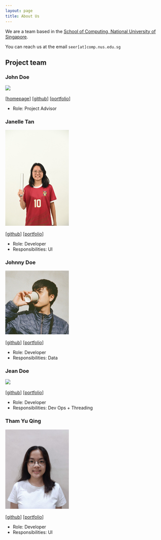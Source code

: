 ```yaml
---
layout: page
title: About Us
---
```


We are a team based in the [School of Computing, National University of Singapore](https://www.comp.nus.edu.sg).

You can reach us at the email `seer[at]comp.nus.edu.sg`

## Project team

### John Doe

<img src="images/johndoe.png" width="200px">

[[homepage](http://www.comp.nus.edu.sg/~damithch)]
[[github](https://github.com/johndoe)]
[[portfolio](team/johndoe.md)]

* Role: Project Advisor

### Janelle Tan

<img src="images/jniaorx.png" width="200px">

[[github](https://github.com/jniaorx)]
[[portfolio](team/johndoe.md)]

* Role: Developer
* Responsibilities: UI

### Johnny Doe

<img src="images/coffeemocha.png" width="200px">

[[github](http://github.com/coffeemocha)] [[portfolio](team/johndoe.md)]

* Role: Developer
* Responsibilities: Data

### Jean Doe

<img src="images/johndoe.png" width="200px">

[[github](http://github.com/johndoe)]
[[portfolio](team/johndoe.md)]

* Role: Developer
* Responsibilities: Dev Ops + Threading

### Tham Yu Qing

<img src="images/yuqing-tham.png" width="200px">

[[github](http://github.com/yuqing-tham)]
[[portfolio](team/johndoe.md)]

* Role: Developer
* Responsibilities: UI
